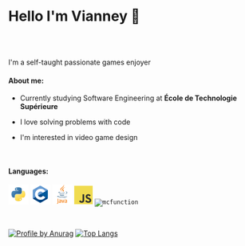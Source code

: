 <h1>Hello I'm Vianney 👋</h1>

</br></br>

I'm a self-taught passionate games enjoyer

<h4>About me:</h4>

* Currently studying Software Engineering at **École de Technologie Supérieure**

* I love solving problems with code

* I'm interested in video game design

</br>

<h4>Languages:</h4>

<code><img height="40" title="Python" alt="python" src="https://raw.githubusercontent.com/github/explore/80688e429a7d4ef2fca1e82350fe8e3517d3494d/topics/python/python.png"></code>
<code><img height="40" title="C" alt="c" src="https://raw.githubusercontent.com/github/explore/f3e22f0dca2be955676bc70d6214b95b13354ee8/topics/c/c.png"></code>
<code><img height="40" title="Java" alt="java" src="https://raw.githubusercontent.com/github/explore/5b3600551e122a3277c2c5368af2ad5725ffa9a1/topics/java/java.png"></code>
<code><img height="37" title="Javascript" alt="javascript" src="https://raw.githubusercontent.com/github/explore/80688e429a7d4ef2fca1e82350fe8e3517d3494d/topics/javascript/javascript.png"></code>
<code><img height="37" title="MCFunction" alt="mcfunction" src="https://static.wikia.nocookie.net/minecraft_gamepedia/images/5/5b/Command_Block_Texture_Reveal.png/revision/latest/scale-to-width-down/120?cb=20230614040632"></code>

</br>

[![Profile by Anurag](https://github-readme-stats.vercel.app/api?username=Vianpyro&count_private=true&show_icons=true)](https://github.com/anuraghazra/github-readme-stats)
[![Top Langs](https://github-readme-stats.vercel.app/api/top-langs/?username=Vianpyro&layout=compact)](https://github.com/anuraghazra/github-readme-stats)
